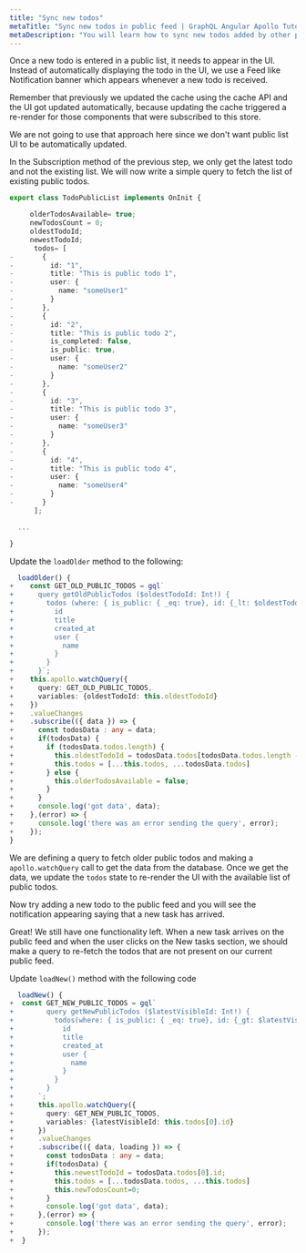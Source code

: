 ```yaml
---
title: "Sync new todos"
metaTitle: "Sync new todos in public feed | GraphQL Angular Apollo Tutorial"
metaDescription: "You will learn how to sync new todos added by other people in the public feed by fetching older and newer data using GraphQL Queries"
---
```


Once a new todo is entered in a public list, it needs to appear in the UI. Instead of automatically displaying the todo in the UI, we use a Feed like Notification banner which appears whenever a new todo is received.

Remember that previously we updated the cache using the cache API and the UI got updated automatically, because updating the cache triggered a re-render for those components that were subscribed to this store.

We are not going to use that approach here since we don't want public list UI to be automatically updated.

In the Subscription method of the previous step, we only get the latest todo and not the existing list. We will now write a simple query to fetch the list of existing public todos.

```typescript
export class TodoPublicList implements OnInit {

     olderTodosAvailable= true;
     newTodosCount = 0;
     oldestTodoId;
     newestTodoId;
      todos= [
-       {
-         id: "1",
-         title: "This is public todo 1",
-         user: {
-           name: "someUser1"
-         }
-       },
-       {
-         id: "2",
-         title: "This is public todo 2",
-         is_completed: false,
-         is_public: true,
-         user: {
-           name: "someUser2"
-         }
-       },
-       {
-         id: "3",
-         title: "This is public todo 3",
-         user: {
-           name: "someUser3"
-         }
-       },
-       {
-         id: "4",
-         title: "This is public todo 4",
-         user: {
-           name: "someUser4"
-         }
-       }
      ];

  ...

}
```

Update the `loadOlder` method to the following:

```typescript
  loadOlder() {
+    const GET_OLD_PUBLIC_TODOS = gql`
+      query getOldPublicTodos ($oldestTodoId: Int!) {
+        todos (where: { is_public: { _eq: true}, id: {_lt: $oldestTodoId}}, limit: 7, order_by: { created_at: desc }) {
+          id
+          title
+          created_at
+          user {
+            name
+          }
+        }
+      }`;
+    this.apollo.watchQuery({
+      query: GET_OLD_PUBLIC_TODOS,
+      variables: {oldestTodoId: this.oldestTodoId}
+    })
+    .valueChanges
+    .subscribe(({ data }) => {
+      const todosData : any = data;
+      if(todosData) {
+        if (todosData.todos.length) {
+          this.oldestTodoId = todosData.todos[todosData.todos.length - 1].id;
+          this.todos = [...this.todos, ...todosData.todos]
+        } else {
+          this.olderTodosAvailable = false;
+        }
+      }
+      console.log('got data', data);
+    },(error) => {
+      console.log('there was an error sending the query', error);
+    });
}
```

We are defining a query to fetch older public todos and making a `apollo.watchQuery` call to get the data from the database. Once we get the data, we update the `todos` state to re-render the UI with the available list of public todos.

Now try adding a new todo to the public feed and you will see the notification appearing saying that a new task has arrived.

Great! We still have one functionality left. When a new task arrives on the public feed and when the user clicks on the New tasks section, we should make a query to re-fetch the todos that are not present on our current public feed.

Update `loadNew()` method with the following code

```typescript
  loadNew() {
+  const GET_NEW_PUBLIC_TODOS = gql`
+        query getNewPublicTodos ($latestVisibleId: Int!) {
+          todos(where: { is_public: { _eq: true}, id: {_gt: $latestVisibleId}}, order_by: { created_at: desc }) {
+            id
+            title
+            created_at
+            user {
+              name
+            }
+          }
+        }
+      `;
+      this.apollo.watchQuery({
+        query: GET_NEW_PUBLIC_TODOS,
+        variables: {latestVisibleId: this.todos[0].id}
+      })
+      .valueChanges
+      .subscribe(({ data, loading }) => {
+        const todosData : any = data;
+        if(todosData) {
+          this.newestTodoId = todosData.todos[0].id;
+          this.todos = [...todosData.todos, ...this.todos]
+          this.newTodosCount=0;
+        }
+        console.log('got data', data);
+      },(error) => {
+        console.log('there was an error sending the query', error);
+      });
+  }
```